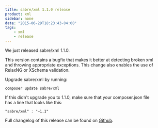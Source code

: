 ```yaml
---
title: sabre/xml 1.1.0 release
product: xml
sidebar: none
date: "2015-06-29T18:23:43-04:00"
tags:
    - xml
    - release
---
```


We just released sabre/xml 1.1.0.

This version contains a bugfix that makes it better at detecting broken xml
and throwing appropriate exceptions. This change also enables the use of
RelaxNG or XSchema validation.

Upgrade sabre/xml by running:

    composer update sabre/xml

If this didn't upgrade you to 1.1.0, make sure that your composer.json file
has a line that looks like this:

    "sabre/xml" : "~1.1"

Full changelog of this release can be found on [Github][1].

[1]: https://github.com/sabre-io/xml/blob/1.1.0/CHANGELOG.md
